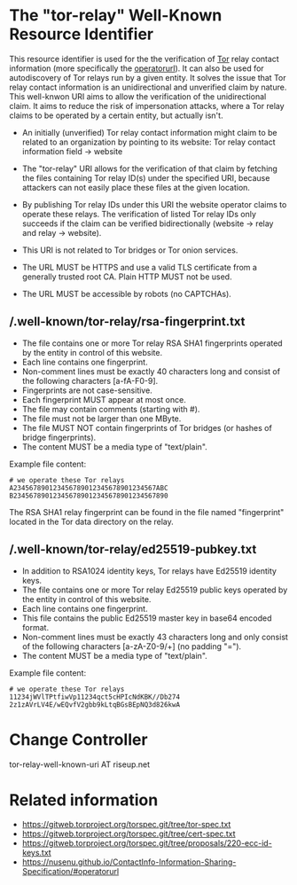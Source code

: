 
# The "tor-relay" Well-Known Resource Identifier

This resource identifier is used for the the verification of [Tor](https://www.torproject.org/) relay contact information 
(more specifically the [operatorurl](https://nusenu.github.io/ContactInfo-Information-Sharing-Specification/#operatorurl)).
It can also be used for autodiscovery of Tor relays run by a given entity.
It solves the issue that Tor relay contact information is an unidirectional and unverified claim by nature.
This well-knwon URI aims to allow the verification of the unidirectional claim.
It aims to reduce the risk of impersonation attacks, where a Tor relay claims to be operated by a certain entity, but actually isn't.

* An initially (unverified) Tor relay contact information might claim to be related to an
organization by pointing to its website: Tor relay contact information field -> website
* The "tor-relay" URI allows for the verification of that claim by fetching the files containing Tor relay ID(s) under the specified URI, 
because attackers can not easily place these files at the given location.

* By publishing Tor relay IDs under this URI the website operator claims to operate these relays.
The verification of listed Tor relay IDs only succeeds if the claim can be verified bidirectionally (website -> relay and relay -> website).

* This URI is not related to Tor bridges or Tor onion services.

* The URL MUST be HTTPS and use a valid TLS certificate from a generally trusted root CA. Plain HTTP MUST not be used.

* The URL MUST be accessible by robots (no CAPTCHAs).

## /.well-known/tor-relay/rsa-fingerprint.txt

* The file contains one or more Tor relay RSA SHA1 fingerprints operated by the entity in control of this website.
* Each line contains one fingerprint.
* Non-comment lines must be exactly 40 characters long and consist of the following characters [a-fA-F0-9].
* Fingerprints are not case-sensitive.
* Each fingerprint MUST appear at most once.
* The file may contain comments (starting with #).
* The file must not be larger than one MByte.
* The file MUST NOT contain fingerprints of Tor bridges (or hashes of bridge fingerprints).
* The content MUST be a media type of "text/plain".

Example file content:

```
# we operate these Tor relays
A234567890123456789012345678901234567ABC
B234567890123456789012345678901234567890
```
The RSA SHA1 relay fingerprint can be found in the file named "fingerprint" located in the Tor data directory on the relay.

## /.well-known/tor-relay/ed25519-pubkey.txt

* In addition to RSA1024 identity keys, Tor relays have Ed25519 identity keys.
* The file contains one or more Tor relay Ed25519 public keys operated by the entity in control of this website.
* Each line contains one fingerprint.
* This file contains the public Ed25519 master key in base64 encoded format.
* Non-comment lines must be exactly 43 characters long and only consist of the following characters [a-zA-Z0-9/+] (no padding "=").
* The content MUST be a media type of "text/plain".

Example file content:
```
# we operate these Tor relays
11234jWVlTPtfiwVp11234qct5cHPIcNdKBK//Db274
2z1zAVrLV4E/wEQvfV2gbb9kLtqBGsBEpNQ3d826kwA
```

# Change Controller

tor-relay-well-known-uri AT riseup.net

# Related information

* https://gitweb.torproject.org/torspec.git/tree/tor-spec.txt
* https://gitweb.torproject.org/torspec.git/tree/cert-spec.txt
* https://gitweb.torproject.org/torspec.git/tree/proposals/220-ecc-id-keys.txt
* https://nusenu.github.io/ContactInfo-Information-Sharing-Specification/#operatorurl






